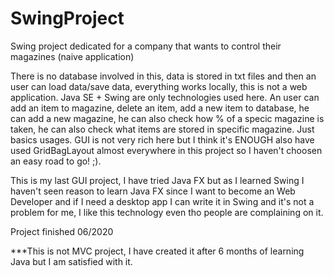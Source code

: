 # SwingProject
Swing project dedicated for a company that wants to control their magazines (naive application)


There is no database involved in this, data is stored in txt files and then an user can load data/save data, everything works locally, this is not a web application.
Java SE + Swing are only technologies used here. An user can add an item to magazine, delete an item, add a new item to database, he can add a new magazine, he can also check 
how % of a specic magazine is taken, he can also check what items are stored in specific magazine. Just basics usages. GUI is not very rich here but I think it's ENOUGH also have 
used GridBagLayout almost everywhere in this project so I haven't choosen an easy road to go! ;).


This is my last GUI project, I have tried Java FX but as I learned Swing I haven't seen reason to learn Java FX since I want to become an Web Developer and if I need a
desktop app I can write it in Swing and it's not a problem for me, I like this technology even tho people are complaining on it.


Project finished 06/2020



***This is not MVC project, I have created it after 6 months of learning Java but I am satisfied with it.
